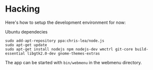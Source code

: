 # Hacking

Here's how to setup the development environment for now:

Ubuntu dependecies

    sudo add-apt-repository ppa:chris-lea/node.js
    sudo apt-get update
    sudo apt-get install nodejs npm nodejs-dev wmctrl git-core build-essential libgtk2.0-dev gnome-themes-extras

The app can be started with `bin/webmenu` in the webmenu directory.
